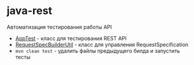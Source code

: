 # java-rest
Автоматизация тестирования работы API
- [AppTest](https://github.com/Salimgareev/java-rest/blob/a051cc1b2a0747b87bab602941722ce2163fee50/src/test/java/ru/ibs/AppTest.java) - класс для тестирования REST API
- [RequestSpecBuilderUtil](https://github.com/Salimgareev/java-rest/blob/efae28d1f69ce69ea45c81bfdec03e3b53ea74ef/src/test/java/ru/ibs/RequestSpecBuilderUtil.java) - класс для управления RequestSpecification
- `mvn clean test` - удалить файлы предыдущего билда и запустить тесты
